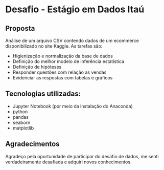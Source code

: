 # Desafio - Estágio em Dados Itaú

## Proposta
Análise de um arquivo CSV contendo dados de um ecommerce disponibilizado no site Kaggle. As tarefas são:
- Higienização e normalização da base de dados
- Definição do melhor modelo de inferência estatística
- Definição de hipóteses
- Responder questões com relação as vendas
- Evidenciar as respostas com tabelas e gráficos

## Tecnologias utilizadas:
- Jupyter Notebook (por meio da instalação do Anaconda)
- python
- pandas
- seaborn
- matplotlib

## Agradecimentos
Agradeço pela oportunidade de participar do desafio de dados, me senti verdadeiramente desafiada e adquiri novos conhecimentos.